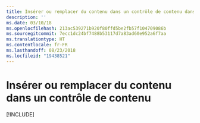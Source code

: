 ```yaml
---
title: Insérer ou remplacer du contenu dans un contrôle de contenu dans des documents Word
description: ''
ms.date: 03/10/18
ms.openlocfilehash: 213ac539271b920f80ffd5be2fb57f104709086b
ms.sourcegitcommit: 7ecc1dc24bf7488b53117d7a83ad60e952a6f7aa
ms.translationtype: HT
ms.contentlocale: fr-FR
ms.lasthandoff: 08/23/2018
ms.locfileid: "19438521"
---
```

# <a name="insert-or-replace-content-in-a-content-control"></a>Insérer ou remplacer du contenu dans un contrôle de contenu

[!INCLUDE[](../includes/word-tutorial-content-control.md)]
